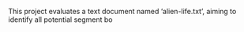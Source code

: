 This project evaluates a text document named ‘alien-life.txt’, aiming to identify all potential segment bo
